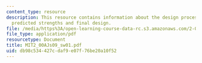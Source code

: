 ```yaml
---
content_type: resource
description: This resource contains information about the design process, failures/improvements,
  predicted strengths and final design.
file: /media/https%3A/open-learning-course-data-rc.s3.amazonaws.com/2-00aj-exploring-sea-space-earth-fundamentals-of-engineering-design-spring-2009/db98c534427cdaf9e07f76be20a10f52_MIT2_00AJs09_sw01.pdf
file_type: application/pdf
resourcetype: Document
title: MIT2_00AJs09_sw01.pdf
uid: db98c534-427c-daf9-e07f-76be20a10f52
---
```


